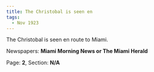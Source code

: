 ```yaml
---  
title: The Christobal is seen en  
tags:  
  - Nov 1923  
---  
```

  
The Christobal is seen en route to Miami.  
  
Newspapers: **Miami Morning News or The Miami Herald**  
  
Page: **2**, Section: **N/A** 
